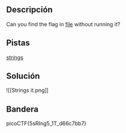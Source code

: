 ## Descripción
Can you find the flag in [file](https://jupiter.challenges.picoctf.org/static/94d00153b0057d37da225ee79a846c62/strings) without running it?
## Pistas 
[strings](https://linux.die.net/man/1/strings)
## Solución
![[Strings it.png]]
## Bandera
picoCTF{5sRIng5_1T_d66c7bb7}